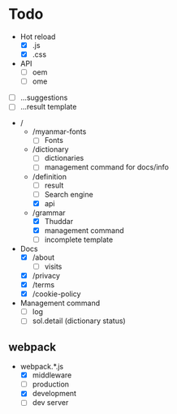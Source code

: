 # Todo

- Hot reload
  - [x] .js
  - [x] .css
- API
  - [ ] oem
  - [ ] ome
- [ ] ...suggestions
- [ ] ...result template
- /
  - /myanmar-fonts
    - [ ] Fonts
  - /dictionary
    - [ ] dictionaries
    - [ ] management command for docs/info
  - /definition
    - [ ] result
    - [ ] Search engine
    - [x] api
  - /grammar
    - [x] Thuddar
    - [x] management command
    - [ ] incomplete template
- Docs
  - [x] /about
    - [ ] visits
  - [x] /privacy
  - [x] /terms
  - [x] /cookie-policy
- Management command
  - [ ] log
  - [ ] sol.detail (dictionary status)

## webpack

- webpack.\*.js
  - [x] middleware
  - [ ] production
  - [x] development
  - [ ] dev server
